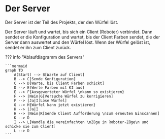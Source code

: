 # Der Server

Der Server ist der Teil des Projekts, der den Würfel löst.

Der Server läuft und wartet, bis sich ein Client (Roboter) verbindet. Dann sendet er die Konfiguration und wartet, bis
der Client Farben sendet, die der Server dann auswertet und den Würfel löst. Wenn der Würfel gelöst ist, sendet er ihn
zum Client zurück.

??? info "Ablaufdiagramm des Servers"

    ```mermaid
    graph TD
        A(Start) --> B[Warte auf Client]
        B --> C[Sende Konfiguration]
        C --> D[Warte, bis Client Farben schickt]
        D --> E[Werte Farben mit KI aus]
        E --> F{Ausgewerteter Würfel \nkann so existieren}
        F --> |Nein|G[Versuche Würfel zu korrigieren]
        F --> |Ja|I[Löse Würfel]
        G --> H{Würfel kann jetzt existieren}
        H --> |Ja|I
        H --> |Nein|K[Sende Client Aufforderung \nzum erneuten Einscannen]
        K --> D
        I --> L[Wandle die vereinfachten \nZüge in Roboter-Züge\n und schicke sie zum Client]
        L --> D
    ```

